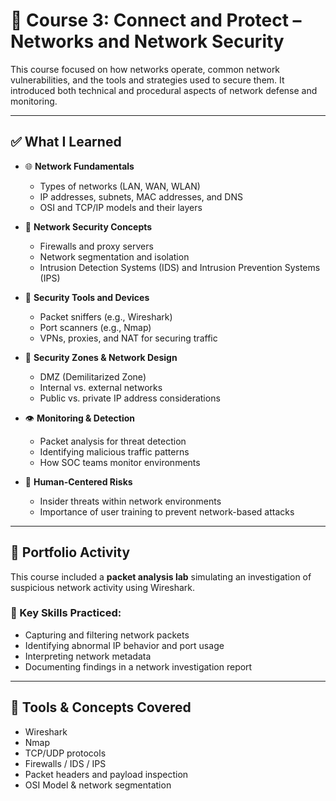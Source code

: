 # 📘 Course 3: Connect and Protect – Networks and Network Security

This course focused on how networks operate, common network vulnerabilities, and the tools and strategies used to secure them. It introduced both technical and procedural aspects of network defense and monitoring.

---

## ✅ What I Learned

- 🌐 **Network Fundamentals**  
  - Types of networks (LAN, WAN, WLAN)  
  - IP addresses, subnets, MAC addresses, and DNS  
  - OSI and TCP/IP models and their layers

- 🔐 **Network Security Concepts**  
  - Firewalls and proxy servers  
  - Network segmentation and isolation  
  - Intrusion Detection Systems (IDS) and Intrusion Prevention Systems (IPS)

- 🧰 **Security Tools and Devices**  
  - Packet sniffers (e.g., Wireshark)  
  - Port scanners (e.g., Nmap)  
  - VPNs, proxies, and NAT for securing traffic

- 🧭 **Security Zones & Network Design**  
  - DMZ (Demilitarized Zone)  
  - Internal vs. external networks  
  - Public vs. private IP address considerations

- 👁️ **Monitoring & Detection**  
  - Packet analysis for threat detection  
  - Identifying malicious traffic patterns  
  - How SOC teams monitor environments

- 🧠 **Human-Centered Risks**  
  - Insider threats within network environments  
  - Importance of user training to prevent network-based attacks

---

## 🧪 Portfolio Activity

This course included a **packet analysis lab** simulating an investigation of suspicious network activity using Wireshark.

### 🔎 Key Skills Practiced:

- Capturing and filtering network packets  
- Identifying abnormal IP behavior and port usage  
- Interpreting network metadata  
- Documenting findings in a network investigation report

---

## 🧩 Tools & Concepts Covered

- Wireshark  
- Nmap  
- TCP/UDP protocols  
- Firewalls / IDS / IPS  
- Packet headers and payload inspection  
- OSI Model & network segmentation
